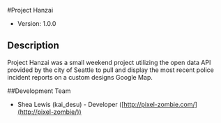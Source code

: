 #Project Hanzai

* Version: 1.0.0

## Description

Project Hanzai was a small weekend project utilizing the open data API provided by the city of Seattle to pull and display the most recent police incident reports on a custom designs Google Map.

##Development Team

* Shea Lewis (kai_desu) - Developer ([http://pixel-zombie.com/](http://pixel-zombie/))